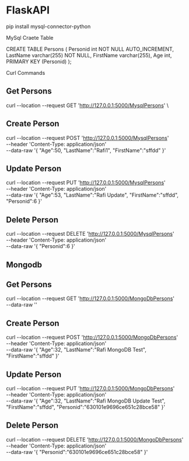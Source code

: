 # FlaskAPI
pip install mysql-connector-python


MySql Craete Table

CREATE TABLE Persons (
    Personid int NOT NULL AUTO_INCREMENT,
    LastName varchar(255) NOT NULL,
    FirstName varchar(255),
    Age int,
    PRIMARY KEY (Personid)
);


Curl Commands

Get Persons
----------------------
curl --location --request GET 'http://127.0.0.1:5000/MysqlPersons' \

Create Person
-----------------------

curl --location --request POST 'http://127.0.0.1:5000/MysqlPersons' \
--header 'Content-Type: application/json' \
--data-raw '{
    "Age":50,
    "LastName":"Rafi1",
    "FirstName":"sffdd"
}'

Update Person
---------------------
curl --location --request PUT 'http://127.0.0.1:5000/MysqlPersons' \
--header 'Content-Type: application/json' \
--data-raw '{
    "Age":53,
    "LastName":"Rafi Update",
    "FirstName":"sffdd",
    "Personid":6
}'

Delete Person
---------------------
curl --location --request DELETE 'http://127.0.0.1:5000/MysqlPersons' \
--header 'Content-Type: application/json' \
--data-raw '{
    "Personid":6
}'

Mongodb
--------
Get Persons
-----------------
curl --location --request GET 'http://127.0.0.1:5000/MongoDbPersons' \
--data-raw ''

Create Person
-----------------
curl --location --request POST 'http://127.0.0.1:5000/MongoDbPersons' \
--header 'Content-Type: application/json' \
--data-raw '{
    "Age":32,
    "LastName":"Rafi MongoDB Test",
    "FirstName":"sffdd"
}'

Update Person
--------------------
curl --location --request PUT 'http://127.0.0.1:5000/MongoDbPersons' \
--header 'Content-Type: application/json' \
--data-raw '{
    "Age":32,
    "LastName":"Rafi MongoDB Update Test",
    "FirstName":"sffdd",
    "Personid":"630101e9696ce651c28bce58"
}'

Delete Person
---------------------
curl --location --request DELETE 'http://127.0.0.1:5000/MongoDbPersons' \
--header 'Content-Type: application/json' \
--data-raw '{
    "Personid":"630101e9696ce651c28bce58"
}'



